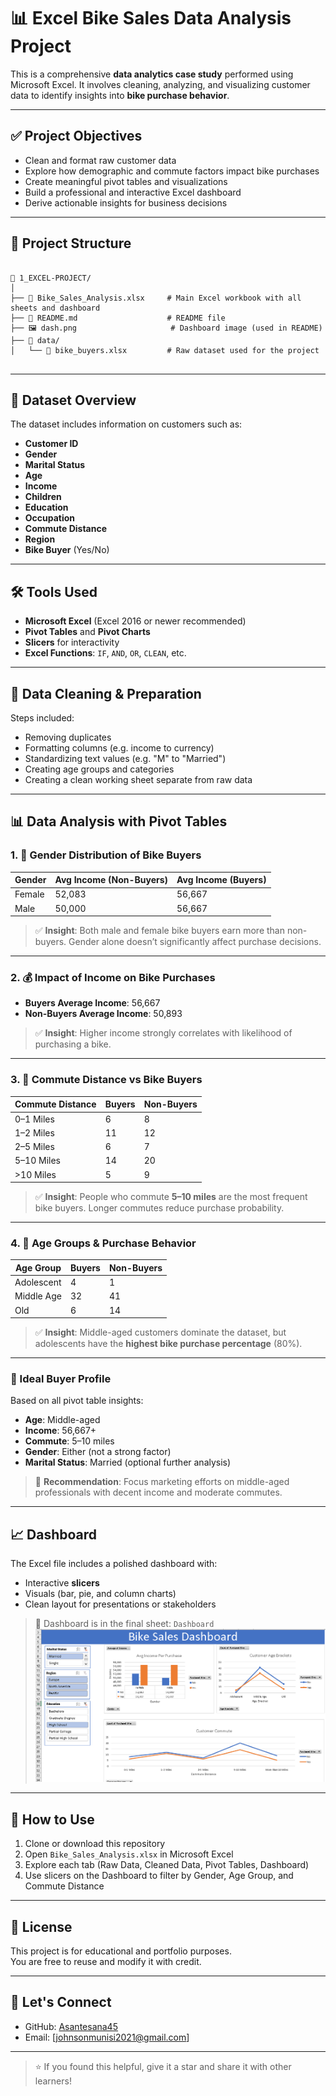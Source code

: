 # 📊 Excel Bike Sales Data Analysis Project

This is a comprehensive **data analytics case study** performed using Microsoft Excel. It involves cleaning, analyzing, and visualizing customer data to identify insights into **bike purchase behavior**.

---

## ✅ Project Objectives

- Clean and format raw customer data
- Explore how demographic and commute factors impact bike purchases
- Create meaningful pivot tables and visualizations
- Build a professional and interactive Excel dashboard
- Derive actionable insights for business decisions

---

## 📁 Project Structure

```

📂 1_EXCEL-PROJECT/
│
├── 📄 Bike_Sales_Analysis.xlsx     # Main Excel workbook with all sheets and dashboard
├── 📄 README.md                    # README file
├── 🖼️ dash.png                     # Dashboard image (used in README)
├── 📂 data/
│   └── 📄 bike_buyers.xlsx         # Raw dataset used for the project


```

---

## 📌 Dataset Overview

The dataset includes information on customers such as:

- **Customer ID**
- **Gender**
- **Marital Status**
- **Age**
- **Income**
- **Children**
- **Education**
- **Occupation**
- **Commute Distance**
- **Region**
- **Bike Buyer** (Yes/No)

---

## 🛠️ Tools Used

- **Microsoft Excel** (Excel 2016 or newer recommended)
- **Pivot Tables** and **Pivot Charts**
- **Slicers** for interactivity
- **Excel Functions**: `IF`, `AND`, `OR`, `CLEAN`, etc.

---

## 🧹 Data Cleaning & Preparation

Steps included:
- Removing duplicates
- Formatting columns (e.g. income to currency)
- Standardizing text values (e.g. "M" to "Married")
- Creating age groups and categories
- Creating a clean working sheet separate from raw data

---

## 📊 Data Analysis with Pivot Tables

### 1. 🚻 Gender Distribution of Bike Buyers

| Gender | Avg Income (Non-Buyers) | Avg Income (Buyers) |
|--------|--------------------------|----------------------|
| Female | 52,083                   | 56,667               |
| Male   | 50,000                   | 56,667               |

> ✅ **Insight**: Both male and female bike buyers earn more than non-buyers. Gender alone doesn’t significantly affect purchase decisions.

---

### 2. 💰 Impact of Income on Bike Purchases

- **Buyers Average Income**: 56,667  
- **Non-Buyers Average Income**: 50,893

> ✅ **Insight**: Higher income strongly correlates with likelihood of purchasing a bike.

---

### 3. 🧭 Commute Distance vs Bike Buyers

| Commute Distance | Buyers | Non-Buyers |
|------------------|--------|------------|
| 0–1 Miles        | 6      | 8          |
| 1–2 Miles        | 11     | 12         |
| 2–5 Miles        | 6      | 7          |
| 5–10 Miles       | 14     | 20         |
| >10 Miles        | 5      | 9          |

> ✅ **Insight**: People who commute **5–10 miles** are the most frequent bike buyers. Longer commutes reduce purchase probability.

---

### 4. 👥 Age Groups & Purchase Behavior

| Age Group  | Buyers | Non-Buyers |
|------------|--------|------------|
| Adolescent | 4      | 1          |
| Middle Age | 32     | 41         |
| Old        | 6      | 14         |

> ✅ **Insight**: Middle-aged customers dominate the dataset, but adolescents have the **highest bike purchase percentage** (80%).

---

### 🎯 Ideal Buyer Profile

Based on all pivot table insights:
- **Age**: Middle-aged
- **Income**: 56,667+
- **Commute**: 5–10 miles
- **Gender**: Either (not a strong factor)
- **Marital Status**: Married (optional further analysis)

> 📌 **Recommendation**: Focus marketing efforts on middle-aged professionals with decent income and moderate commutes.

---

## 📈 Dashboard

The Excel file includes a polished dashboard with:
- Interactive **slicers**
- Visuals (bar, pie, and column charts)
- Clean layout for presentations or stakeholders

> 📁 Dashboard is in the final sheet: `Dashboard`
![Dashboard Preview](./DASH.PNG)

---

## 🚀 How to Use

1. Clone or download this repository
2. Open `Bike_Sales_Analysis.xlsx` in Microsoft Excel
3. Explore each tab (Raw Data, Cleaned Data, Pivot Tables, Dashboard)
4. Use slicers on the Dashboard to filter by Gender, Age Group, and Commute Distance

---

## 📜 License

This project is for educational and portfolio purposes.  
You are free to reuse and modify it with credit.

---

## 🙌 Let's Connect

- GitHub: [Asantesana45](https://github.com/Asantesana45?tab=repositories)
- Email: [johnsonmunisi2021@gmail.com]

---

> ⭐ If you found this helpful, give it a star and share it with other learners!



